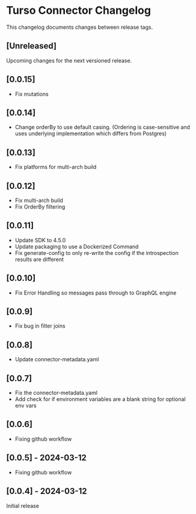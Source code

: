 # Turso Connector Changelog
This changelog documents changes between release tags.


## [Unreleased]
Upcoming changes for the next versioned release.

## [0.0.15]
* Fix mutations

## [0.0.14]
* Change orderBy to use default casing. (Ordering is case-sensitive and uses underlying implementation which differs from Postgres)

## [0.0.13]
* Fix platforms for multi-arch build

## [0.0.12]
* Fix multi-arch build
* Fix OrderBy filtering

## [0.0.11]
* Update SDK to 4.5.0
* Update packaging to use a Dockerized Command
* Fix generate-config to only re-write the config if the introspection results are different

## [0.0.10]
* Fix Error Handling so messages pass through to GraphQL engine

## [0.0.9]
* Fix bug in filter joins

## [0.0.8]
* Update connector-metadata.yaml

## [0.0.7]
* Fix the connector-metadata.yaml
* Add check for if environment variables are a blank string for optional env vars

## [0.0.6]
* Fixing github workflow

## [0.0.5] - 2024-03-12
* Fixing github workflow

## [0.0.4] - 2024-03-12
Initial release